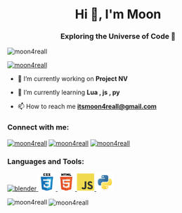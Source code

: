 <h1 align="center">Hi 👋, I'm Moon</h1>
<h3 align="center">Exploring the Universe of Code 🌙</h3>

<p align="left"> <img src="https://komarev.com/ghpvc/?username=moon4reall&label=Profile%20views&color=0e75b6&style=flat" alt="moon4reall" /> </p>

<p align="left"> <a href="https://twitter.com/moon4reall" target="blank"><img src="https://img.shields.io/twitter/follow/moon4reall?logo=twitter&style=for-the-badge" alt="moon4reall" /></a> </p>

- 🔭 I’m currently working on **Project NV**

- 🌱 I’m currently learning **Lua , js , py**

- 📫 How to reach me **itsmoon4reall@gmail.com**

<h3 align="left">Connect with me:</h3>
<p align="left">
<a href="https://twitter.com/moon4reall" target="blank"><img align="center" src="https://raw.githubusercontent.com/rahuldkjain/github-profile-readme-generator/master/src/images/icons/Social/twitter.svg" alt="moon4reall" height="30" width="40" /></a>
<a href="https://instagram.com/moon4reall" target="blank"><img align="center" src="https://raw.githubusercontent.com/rahuldkjain/github-profile-readme-generator/master/src/images/icons/Social/instagram.svg" alt="moon4reall" height="30" width="40" /></a>
<a href="https://www.youtube.com/c/moon4reall" target="blank"><img align="center" src="https://raw.githubusercontent.com/rahuldkjain/github-profile-readme-generator/master/src/images/icons/Social/youtube.svg" alt="moon4reall" height="30" width="40" /></a>
</p>

<h3 align="left">Languages and Tools:</h3>
<p align="left"> <a href="https://www.blender.org/" target="_blank" rel="noreferrer"> <img src="https://download.blender.org/branding/community/blender_community_badge_white.svg" alt="blender" width="40" height="40"/> </a> <a href="https://www.w3schools.com/css/" target="_blank" rel="noreferrer"> <img src="https://raw.githubusercontent.com/devicons/devicon/master/icons/css3/css3-original-wordmark.svg" alt="css3" width="40" height="40"/> </a> <a href="https://www.w3.org/html/" target="_blank" rel="noreferrer"> <img src="https://raw.githubusercontent.com/devicons/devicon/master/icons/html5/html5-original-wordmark.svg" alt="html5" width="40" height="40"/> </a> <a href="https://developer.mozilla.org/en-US/docs/Web/JavaScript" target="_blank" rel="noreferrer"> <img src="https://raw.githubusercontent.com/devicons/devicon/master/icons/javascript/javascript-original.svg" alt="javascript" width="40" height="40"/> </a> <a href="https://www.python.org" target="_blank" rel="noreferrer"> <img src="https://raw.githubusercontent.com/devicons/devicon/master/icons/python/python-original.svg" alt="python" width="40" height="40"/> </a> </p>

<p><img align="left" src="https://github-readme-stats.vercel.app/api/top-langs?username=moon4reall&show_icons=true&locale=en&layout=compact" alt="moon4reall" /></p>

<p>&nbsp;<img align="center" src="https://github-readme-stats.vercel.app/api?username=moon4reall&show_icons=true&locale=en" alt="moon4reall" /></p>
